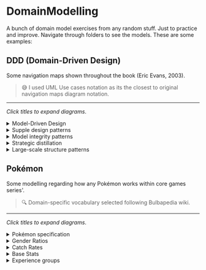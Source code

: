 # DomainModelling

A bunch of domain model exercises from any random stuff. Just to practice and improve.
Navigate through folders to see the models.
These are some examples:

## DDD (Domain-Driven Design)

Some navigation maps shown throughout the book (Eric Evans, 2003).

> 😅 I used UML Use cases notation as its the closest to original navigation maps diagram notation.

---

_Click titles to expand diagrams_.

<details><summary>Model-Driven Design</summary>

![](Software/DDD/ModelDrivenDesign.png)

</details>

<details><summary>Supple design patterns</summary>

![](Software/DDD/SuppleDesignPatterns.png)

</details>

<details><summary>Model integrity patterns</summary>

![](Software/DDD/ModelIntegrityPatterns.png)

</details>

<details><summary>Strategic distillation</summary>

![](Software/DDD/StrategicDistillation.png)

</details>

<details><summary>Large-scale structure patterns</summary>

![](Software/DDD/LargescaleStructurePatterns.png)

</details>

## Pokémon

Some modelling regarding how any Pokémon works within core games series'.

> 🔍 Domain-specific vocabulary selected following Bulbapedia wiki.

---

_Click titles to expand diagrams_.

<details><summary>Pokémon specification</summary>

Any Pokémon creature belongs to just one Pokémon species.
So, specie specification is following by all its members.

This is, from a basic point of view, how a specie is defined.
![](Pokemon/Creatures_specification.png)

</details>

<details><summary>Gender Ratios</summary>

Whether a pokémon is genderless, female or male is specified by its specie gender distribution.

![](Pokemon/GenderRatios.png)

</details>

<details><summary>Catch Rates</summary>

When trying to catch a wild Pokémon, its specie catch rate is just one of many parameters taking account of.
Species' catch rates are specified by a positive number up to 255.

- It is, a Pokémon species with 255 catch rate is at the highest rank likely to be caught.
- Although any specie has its own catch rate, they conform some equivalence classes regarding what “kind of specie” it is, wherein all those species usually share the very same catch rate value.

![](Pokemon/CatchRates.png)

</details>

<details><summary>Base Stats</summary>

Any Pokémon grows from a base stats its specie owns.One base stat is a whole number up to 255.

- Only in Generation I, “Special” stat surrounded both attack and defense of special techniques (not-physical ones).
- Throughout Generation II and further, Special split in attack and defense.

![](Pokemon/Stats.png)

</details>

<details><summary>Experience groups</summary>

These are a tough one.
While the value which better represents a Pokémon growth is its Level, from a design point of view it's not but its total adquired experience.
That is, a concrete Pokémon value is computed from the total experience points it has gained among all its battles.

The way this experience is translated to Pokémon levels comes from a function.
This is where Experience Groups come into play.
Any Experience Group defines the min experience a Pokémon needs to reach any level. To put it another way, the experience group set the lowest value of experience for any Pokémon level.

![](Pokemon/ExperienceGroupSchemes.png)

From Bulbapedia, these three graphs show how each of the six groups are related to level.
(Erratic and Fluctuating were both introduced latter with Generation II).

![](Pokemon/BulbapediaGraphs/ExperienceGroups-ExpGraphLv100.png)
![](Pokemon/BulbapediaGraphs/ExperienceGroups-ExpToLevelCubed.webp)
![](Pokemon/BulbapediaGraphs/ExperienceGroups-ExpToNextLevel.png)

</details>
